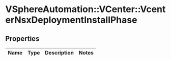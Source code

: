 # VSphereAutomation::VCenter::VcenterNsxDeploymentInstallPhase

## Properties
Name | Type | Description | Notes
------------ | ------------- | ------------- | -------------


